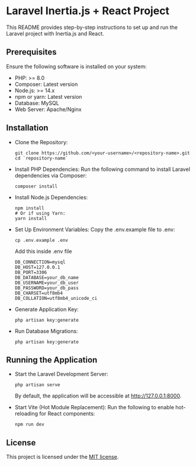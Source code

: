 # Laravel Inertia.js + React Project

This README provides step-by-step instructions to set up and run the Laravel project with Inertia.js and React.

## Prerequisites

Ensure the following software is installed on your system:

- PHP: >= 8.0
- Composer: Latest version
- Node.js: >= 14.x
- npm or yarn: Latest version
- Database: MySQL
- Web Server: Apache/Nginx

## Installation    

- Clone the Repository:
    ```
    git clone https://github.com/<your-username>/<repository-name>.git
    cd `repository-name`
    ```
    
- Install PHP Dependencies: Run the following command to install Laravel dependencies via Composer:
    ```
    composer install
    ```
    
- Install Node.js Dependencies:
    ```
    npm install
    # Or if using Yarn:
    yarn install
    ```

- Set Up Environment Variables: Copy the .env.example file to .env:
    ```
    cp .env.example .env
    ```
    Add this inside .env file
    ```
    DB_CONNECTION=mysql
    DB_HOST=127.0.0.1
    DB_PORT=3306
    DB_DATABASE=your_db_name
    DB_USERNAME=your_db_user
    DB_PASSWORD=your_db_pass
    DB_CHARSET=utf8mb4
    DB_COLLATION=utf8mb4_unicode_ci
    ```
   
- Generate Application Key:
    ```
    php artisan key:generate
    ```

- Run Database Migrations:
    ```
    php artisan key:generate
    ```
    
## Running the Application

- Start the Laravel Development Server:
    ```
    php artisan serve
    ```
    By default, the application will be accessible at http://127.0.0.1:8000.

- Start Vite (Hot Module Replacement): Run the following to enable hot-reloading for React components:
    ```
    npm run dev
    ```
    
## License

This project is licensed under the [MIT license](https://opensource.org/licenses/MIT).
